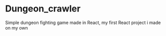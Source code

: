 # Dungeon_crawler
Simple dungeon fighting game made in React, my first React project i made on my own
